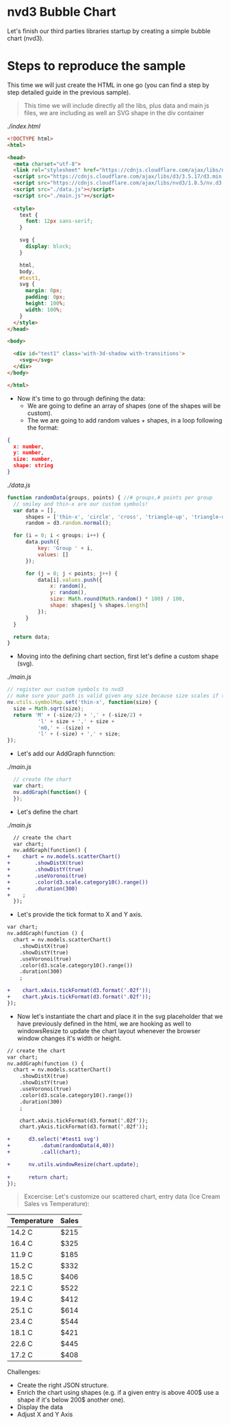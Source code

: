 # nvd3 Bubble Chart

Let's finish our third parties libraries startup by creating a simple bubble chart (nvd3).

# Steps to reproduce the sample

This time we will just create the HTML in one go (you can find a step by step detailed guide in the previous sample).

> This time we will include directly all the libs, plus data and main js files, we are including as well an SVG shape in 
the div container

_./index.html_

```html
<!DOCTYPE html>
<html>

<head>
  <meta charset="utf-8">
  <link rel="stylesheet" href="https://cdnjs.cloudflare.com/ajax/libs/nvd3/1.8.5/nv.d3.min.css" />
  <script src="https://cdnjs.cloudflare.com/ajax/libs/d3/3.5.17/d3.min.js" charset="utf-8"></script>
  <script src="https://cdnjs.cloudflare.com/ajax/libs/nvd3/1.8.5/nv.d3.js"></script>
  <script src="./data.js"></script>
  <script src="./main.js"></script>
  
  <style>
    text {
      font: 12px sans-serif;
    }

    svg {
      display: block;
    }

    html,
    body,
    #test1,
    svg {
      margin: 0px;
      padding: 0px;
      height: 100%;
      width: 100%;
    }
  </style>
</head>

<body>

  <div id="test1" class='with-3d-shadow with-transitions'>
    <svg></svg>
  </div>
</body>

</html>
```

- Now it's time to go through defining the data:
    - We are going to define an array of shapes (one of the shapes will be custom).
    - The we are going to add random values + shapes, in a loop following the format:

```json
{
  x: number,
  y: number,
  size: number,
  shape: string  
}
```

_./data.js_

```javascript
function randomData(groups, points) { //# groups,# points per group
  // smiley and thin-x are our custom symbols!
  var data = [],
      shapes = ['thin-x', 'circle', 'cross', 'triangle-up', 'triangle-down', 'diamond', 'square'],
      random = d3.random.normal();

  for (i = 0; i < groups; i++) {
      data.push({
          key: 'Group ' + i,
          values: []
      });

      for (j = 0; j < points; j++) {
          data[i].values.push({
              x: random(),
              y: random(),
              size: Math.round(Math.random() * 100) / 100,
              shape: shapes[j % shapes.length]
          });
      }
  }

  return data;
}
```

- Moving into the defining chart section, first let's define a custom shape (svg).

_./main.js_

```javascript
// register our custom symbols to nvd3
// make sure your path is valid given any size because size scales if the chart scales.
nv.utils.symbolMap.set('thin-x', function(size) {
  size = Math.sqrt(size);
  return 'M' + (-size/2) + ',' + (-size/2) +
          'l' + size + ',' + size +
          'm0,' + -(size) +
          'l' + (-size) + ',' + size;
});
```

- Let's add our AddGraph funnction:

_./main.js_

```javascript
  // create the chart
  var chart;
  nv.addGraph(function() {
  });
```

- Let's define the chart

_./main.js_

```diff
  // create the chart
  var chart;
  nv.addGraph(function() {
+    chart = nv.models.scatterChart()
+        .showDistX(true)
+        .showDistY(true)
+        .useVoronoi(true)
+        .color(d3.scale.category10().range())
+        .duration(300)
+    ;
  });
```

- Let's provide the tick format to X and Y axis.

```diff
var chart;
nv.addGraph(function () {
  chart = nv.models.scatterChart()
    .showDistX(true)
    .showDistY(true)
    .useVoronoi(true)
    .color(d3.scale.category10().range())
    .duration(300)
    ;

+    chart.xAxis.tickFormat(d3.format('.02f'));
+    chart.yAxis.tickFormat(d3.format('.02f'));
});
```

- Now let's instantiate the chart and place it in the svg placeholder that we have previously defined in the html,
we are hooking as well to windowsResize to update the chart layout whenever the browser window changes it's width or height.

```diff
// create the chart
var chart;
nv.addGraph(function () {
  chart = nv.models.scatterChart()
    .showDistX(true)
    .showDistY(true)
    .useVoronoi(true)
    .color(d3.scale.category10().range())
    .duration(300)
    ;

    chart.xAxis.tickFormat(d3.format('.02f'));
    chart.yAxis.tickFormat(d3.format('.02f'));

+      d3.select('#test1 svg')
+          .datum(randomData(4,40))
+          .call(chart);

+      nv.utils.windowResize(chart.update);
      
+      return chart;
});
```

> Excercise: Let's customize our scattered chart, entry data (Ice Cream Sales vs Temperature):

| Temperature   | Sales   |
| ------------- |:-------:|
| 14.2 C        | $215    |
| 16.4 C        | $325    |
| 11.9 C        | $185    |
| 15.2 C        | $332    |
| 18.5 C        | $406    |
| 22.1 C        | $522    |
| 19.4 C        | $412    |
| 25.1 C        | $614    |
| 23.4 C        | $544    |
| 18.1 C        | $421    |
| 22.6 C        | $445    |
| 17.2 C        | $408    |

Challenges:

 - Create the right JSON structure.
 - Enrich the chart using shapes (e.g. if a given entry is above 400$ use a shape if it's below 200$ another one).
 - Display the data
 - Adjust X and Y Axis





